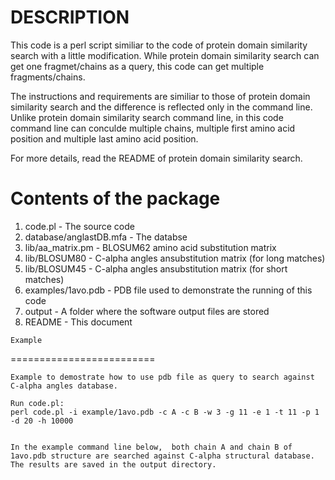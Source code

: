 DESCRIPTION
=========================
This code is a perl script similiar to the code of protein domain similarity search with a little modification.
While protein domain similarity search can get one fragmet/chains as a query, this code can get multiple fragments/chains.

The instructions and requirements are similiar to those of protein domain similarity search and the difference is reflected only in the command line.
Unlike protein domain similarity search command line, in this code command line can conculde multiple chains, multiple first amino acid position and multiple last amino acid position.

For more details, read the README of protein domain similarity search.


 Contents of the package
=========================

  1.  code.pl			        	-  The source code 
  2.  database/anglastDB.mfa		-  The databse
  3.  lib/aa_matrix.pm				-  BLOSUM62 amino acid substitution matrix
  4.  lib/BLOSUM80					-  C-alpha angles ansubstitution matrix (for long matches)
  5.  lib/BLOSUM45					-  C-alpha angles ansubstitution matrix (for short matches)
  6.  examples/1avo.pdb			    -  PDB file used to demonstrate the running of this code
  7.  output						-  A folder where the software output files are stored
  8.  README						-  This document  
  
        
	Example
=========================
	
	Example to demostrate how to use pdb file as query to search against C-alpha angles database.
	
	Run code.pl:
	perl code.pl -i example/1avo.pdb -c A -c B -w 3 -g 11 -e 1 -t 11 -p 1 -d 20 -h 10000
	  

	In the example command line below,  both chain A and chain B of 1avo.pdb structure are searched against C-alpha structural database. 
	The results are saved in the output directory.